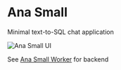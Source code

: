 # Ana Small
Minimal text-to-SQL chat application

![Ana Small UI](https://imagedelivery.net/3jS8EJceRTKI24-1Uc_BDg/cbc38378-ff87-478d-c6fa-f83387c0e900/public)

See [Ana Small Worker](https://github.com/TextQLLabs/ana-small-worker) for backend
